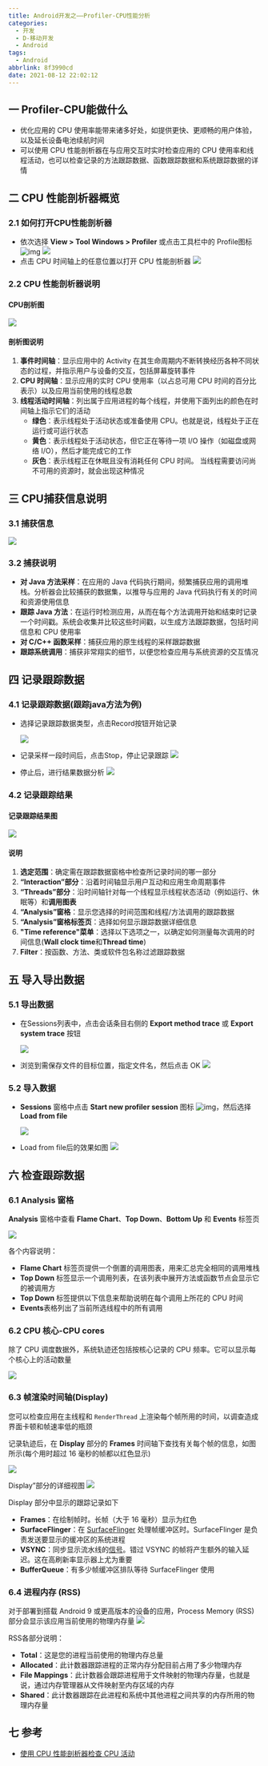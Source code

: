 ```yaml
---
title: Android开发之——Profiler-CPU性能分析
categories:
  - 开发
  - D-移动开发
  - Android
tags:
  - Android
abbrlink: 8f3990cd
date: 2021-08-12 22:02:12
---
```

## 一 Profiler-CPU能做什么

* 优化应用的 CPU 使用率能带来诸多好处，如提供更快、更顺畅的用户体验，以及延长设备电池续航时间
* 可以使用 CPU 性能剖析器在与应用交互时实时检查应用的 CPU 使用率和线程活动，也可以检查记录的方法跟踪数据、函数跟踪数据和系统跟踪数据的详情

<!--more-->

## 二 CPU 性能剖析器概览

### 2.1 如何打开CPU性能剖析器

* 依次选择 **View > Tool Windows > Profiler** 或点击工具栏中的 Profile图标 ![img][00]
  ![][1]
* 点击 CPU 时间轴上的任意位置以打开 CPU 性能剖析器
  ![][2]

### 2.2  CPU 性能剖析器说明

#### CPU剖析图

![][3]

#### 剖析图说明

1. **事件时间轴**：显示应用中的 Activity 在其生命周期内不断转换经历各种不同状态的过程，并指示用户与设备的交互，包括屏幕旋转事件
2. **CPU 时间轴**：显示应用的实时 CPU 使用率（以占总可用 CPU 时间的百分比表示）以及应用当前使用的线程总数
3. **线程活动时间轴**：列出属于应用进程的每个线程，并使用下面列出的颜色在时间轴上指示它们的活动
   - **绿色**：表示线程处于活动状态或准备使用 CPU。也就是说，线程处于正在运行或可运行状态
   - **黄色**：表示线程处于活动状态，但它正在等待一项 I/O 操作（如磁盘或网络 I/O），然后才能完成它的工作
   - **灰色**：表示线程正在休眠且没有消耗任何 CPU 时间。 当线程需要访问尚不可用的资源时，就会出现这种情况

## 三 CPU捕获信息说明

### 3.1 捕获信息
![][4]

### 3.2 捕获说明

* **对 Java 方法采样**：在应用的 Java 代码执行期间，频繁捕获应用的调用堆栈。分析器会比较捕获的数据集，以推导与应用的 Java 代码执行有关的时间和资源使用信息
* **跟踪 Java 方法**：在运行时检测应用，从而在每个方法调用开始和结束时记录一个时间戳。系统会收集并比较这些时间戳，以生成方法跟踪数据，包括时间信息和 CPU 使用率
* **对 C/C++ 函数采样**：捕获应用的原生线程的采样跟踪数据
* **跟踪系统调用**：捕获非常翔实的细节，以便您检查应用与系统资源的交互情况

## 四 记录跟踪数据

### 4.1 记录跟踪数据(跟踪java方法为例)

* 选择记录跟踪数据类型，点击Record按钮开始记录

  ![][5]
* 记录采样一段时间后，点击Stop，停止记录跟踪
  ![][6]
* 停止后，进行结果数据分析
  ![][7]

### 4.2 记录跟踪结果

#### 记录跟踪结果图

![][8]

#### 说明

1. **选定范围**：确定需在跟踪数据窗格中检查所记录时间的哪一部分
2. **“Interaction”部分**：沿着时间轴显示用户互动和应用生命周期事件
3. **“Threads”部分**：沿时间轴针对每一个线程显示线程状态活动（例如运行、休眠等）和**调用图表**
4. **“Analysis”窗格**：显示您选择的时间范围和线程/方法调用的跟踪数据
5. **“Analysis”窗格标签页**：选择如何显示跟踪数据详细信息
6. **"Time reference"菜单**：选择以下选项之一，以确定如何测量每次调用的时间信息(**Wall clock time**和**Thread time**)
7. **Filter**：按函数、方法、类或软件包名称过滤跟踪数据

## 五 导入导出数据

### 5.1 导出数据

* 在Sessions列表中，点击会话条目右侧的 **Export method trace** 或 **Export system trace** 按钮

  ![][9]
* 浏览到需保存文件的目标位置，指定文件名，然后点击 OK
  ![][10]


### 5.2 导入数据

* **Sessions** 窗格中点击 **Start new profiler session** 图标 ![img][01]，然后选择 **Load from file**

  ![][11]
* Load from file后的效果如图
  ![][12]

## 六 检查跟踪数据

### 6.1 **Analysis** 窗格

**Analysis** 窗格中查看 **Flame Chart**、**Top Down**、**Bottom Up** 和 **Events** 标签页

![][13]

各个内容说明：

* **Flame Chart** 标签页提供一个倒置的调用图表，用来汇总完全相同的调用堆栈
* **Top Down** 标签显示一个调用列表，在该列表中展开方法或函数节点会显示它的被调用方
* **Top Down** 标签提供以下信息来帮助说明在每个调用上所花的 CPU 时间
* **Events**表格列出了当前所选线程中的所有调用

### 6.2 CPU 核心-CPU cores

除了 CPU 调度数据外，系统轨迹还包括按核心记录的 CPU 频率。它可以显示每个核心上的活动数量

![][14]

### 6.3 帧渲染时间轴(Display)

您可以检查应用在主线程和 `RenderThread` 上渲染每个帧所用的时间，以调查造成界面卡顿和帧速率低的瓶颈

记录轨迹后，在 **Display** 部分的 **Frames** 时间轴下查找有关每个帧的信息，如图所示(每个用时超过 16 毫秒的帧都以红色显示)

![][15]

Display”部分的详细视图
![][16]

Display 部分中显示的跟踪记录如下

* **Frames**：在绘制帧时。长帧（大于 16 毫秒）显示为红色
* **SurfaceFlinger**：在 [SurfaceFlinger](https://source.android.google.cn/devices/graphics/surfaceflinger-windowmanager?hl=zh_cn#surfaceflinger) 处理帧缓冲区时。SurfaceFlinger 是负责发送要显示的缓冲区的系统进程
* **VSYNC**：同步显示流水线的[信号](https://source.android.google.cn/devices/graphics/implement-vsync?hl=zh_cn)。错过 VSYNC 的帧将产生额外的输入延迟。这在高刷新率显示器上尤为重要
* **BufferQueue**：有多少帧缓冲区排队等待 SurfaceFlinger 使用

### 6.4 进程内存 (RSS)
对于部署到搭载 Android 9 或更高版本的设备的应用，Process Memory (RSS) 部分会显示该应用当前使用的物理内存量
![][17]

RSS各部分说明：

* **Total**：这是您的进程当前使用的物理内存总量
* **Allocated**：此计数器跟踪进程的正常内存分配目前占用了多少物理内存
* **File Mappings**：此计数器会跟踪进程用于文件映射的物理内存量，也就是说，通过内存管理器从文件映射至内存区域的内存
* **Shared**：此计数器跟踪在此进程和系统中其他进程之间共享的内存所用的物理内存量

## 七 参考

* [使用 CPU 性能剖析器检查 CPU 活动](https://developer.android.google.cn/studio/profile/cpu-profiler?hl=zh_cn)



[00]:https://developer.android.google.cn/studio/images/buttons/toolbar-android-profiler_dark.png?hl=zh_cn
[01]:https://developer.android.google.cn/studio/images/buttons/ic_plus.png?hl=zh_cn
[1]:https://cdn.jsdelivr.net/gh/PGzxc/CDN/blog-android/android-profiler-run-view.png
[2]:https://cdn.jsdelivr.net/gh/PGzxc/CDN/blog-android/android-profiler-cpu-open.png
[3]:https://cdn.jsdelivr.net/gh/PGzxc/CDN/blog-android/android-profiler-cpu-explain.png
[4]:https://cdn.jsdelivr.net/gh/PGzxc/CDN/blog-android/android-profiler-cpu-record-type.png
[5]:https://cdn.jsdelivr.net/gh/PGzxc/CDN/blog-android/android-profiler-cpu-java-record.png
[6]:https://cdn.jsdelivr.net/gh/PGzxc/CDN/blog-android/android-profiler-cpu-java-stop.png
[7]:https://cdn.jsdelivr.net/gh/PGzxc/CDN/blog-android/android-profiler-cpu-analysis.png
[8]:https://cdn.jsdelivr.net/gh/PGzxc/CDN/blog-android/android-profiler-sample-java-methods.png
[9]:https://cdn.jsdelivr.net/gh/PGzxc/CDN/blog-android/android-profiler-cpu-export.png
[10]:https://cdn.jsdelivr.net/gh/PGzxc/CDN/blog-android/android-profiler-cpu-export-position.png
[11]:https://cdn.jsdelivr.net/gh/PGzxc/CDN/blog-android/android-profiler-cpu-import.png
[12]:https://cdn.jsdelivr.net/gh/PGzxc/CDN/blog-android/android-profiler-cpu-import-view.png
[13]:https://cdn.jsdelivr.net/gh/PGzxc/CDN/blog-android/android-profiler-analysis-dialog.gif
[14]:https://cdn.jsdelivr.net/gh/PGzxc/CDN/blog-android/android-profiler-system-trace-cpu-cores.png
[15]:https://cdn.jsdelivr.net/gh/PGzxc/CDN/blog-android/android-profiler-system-trace-render-thread.png
[16]:https://cdn.jsdelivr.net/gh/PGzxc/CDN/blog-android/android-profiler-system-trace-buffer-queue.png
[17]:https://cdn.jsdelivr.net/gh/PGzxc/CDN/blog-android/android-profiler-system-trace-process-memory.png